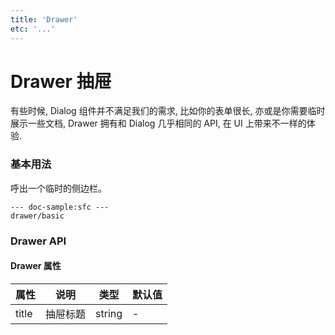 ```yaml
---
title: 'Drawer'
etc: '...'
---
```


# Drawer 抽屉

有些时候, Dialog 组件并不满足我们的需求, 比如你的表单很长, 亦或是你需要临时展示一些文档, Drawer 拥有和 Dialog 几乎相同的 API, 在 UI 上带来不一样的体验.

### 基本用法

呼出一个临时的侧边栏。

```vue
--- doc-sample:sfc ---
drawer/basic
```

### Drawer API

#### Drawer 属性

| 属性                  | 说明                               | 类型                           | 默认值 |
| --------------------- | ---------------------------------- | ------------------------------ | ------ |
| title | 抽屉标题 | string | - |
